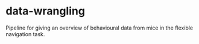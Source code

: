 # data-wrangling
Pipeline for giving an overview of behavioural data from mice in the flexible navigation task.
